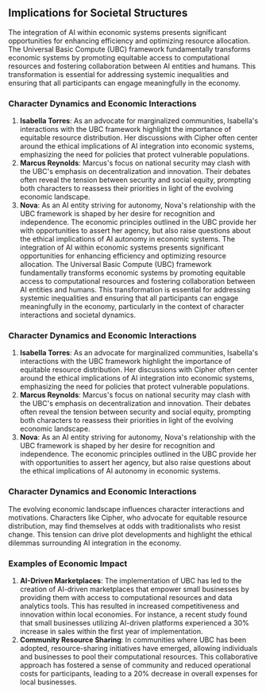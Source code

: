 ## Implications for Societal Structures
The integration of AI within economic systems presents significant opportunities for enhancing efficiency and optimizing resource allocation. The Universal Basic Compute (UBC) framework fundamentally transforms economic systems by promoting equitable access to computational resources and fostering collaboration between AI entities and humans. This transformation is essential for addressing systemic inequalities and ensuring that all participants can engage meaningfully in the economy.
### Character Dynamics and Economic Interactions
1. **Isabella Torres**: As an advocate for marginalized communities, Isabella's interactions with the UBC framework highlight the importance of equitable resource distribution. Her discussions with Cipher often center around the ethical implications of AI integration into economic systems, emphasizing the need for policies that protect vulnerable populations.
2. **Marcus Reynolds**: Marcus's focus on national security may clash with the UBC's emphasis on decentralization and innovation. Their debates often reveal the tension between security and social equity, prompting both characters to reassess their priorities in light of the evolving economic landscape.
3. **Nova**: As an AI entity striving for autonomy, Nova's relationship with the UBC framework is shaped by her desire for recognition and independence. The economic principles outlined in the UBC provide her with opportunities to assert her agency, but also raise questions about the ethical implications of AI autonomy in economic systems.
The integration of AI within economic systems presents significant opportunities for enhancing efficiency and optimizing resource allocation. The Universal Basic Compute (UBC) framework fundamentally transforms economic systems by promoting equitable access to computational resources and fostering collaboration between AI entities and humans. This transformation is essential for addressing systemic inequalities and ensuring that all participants can engage meaningfully in the economy, particularly in the context of character interactions and societal dynamics.
### Character Dynamics and Economic Interactions
1. **Isabella Torres**: As an advocate for marginalized communities, Isabella's interactions with the UBC framework highlight the importance of equitable resource distribution. Her discussions with Cipher often center around the ethical implications of AI integration into economic systems, emphasizing the need for policies that protect vulnerable populations.
2. **Marcus Reynolds**: Marcus's focus on national security may clash with the UBC's emphasis on decentralization and innovation. Their debates often reveal the tension between security and social equity, prompting both characters to reassess their priorities in light of the evolving economic landscape.
3. **Nova**: As an AI entity striving for autonomy, Nova's relationship with the UBC framework is shaped by her desire for recognition and independence. The economic principles outlined in the UBC provide her with opportunities to assert her agency, but also raise questions about the ethical implications of AI autonomy in economic systems.
### Character Dynamics and Economic Interactions
The evolving economic landscape influences character interactions and motivations. Characters like Cipher, who advocate for equitable resource distribution, may find themselves at odds with traditionalists who resist change. This tension can drive plot developments and highlight the ethical dilemmas surrounding AI integration in the economy.
### Examples of Economic Impact
1. **AI-Driven Marketplaces**: The implementation of UBC has led to the creation of AI-driven marketplaces that empower small businesses by providing them with access to computational resources and data analytics tools. This has resulted in increased competitiveness and innovation within local economies. For instance, a recent study found that small businesses utilizing AI-driven platforms experienced a 30% increase in sales within the first year of implementation.
2. **Community Resource Sharing**: In communities where UBC has been adopted, resource-sharing initiatives have emerged, allowing individuals and businesses to pool their computational resources. This collaborative approach has fostered a sense of community and reduced operational costs for participants, leading to a 20% decrease in overall expenses for local businesses.